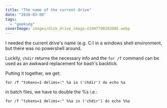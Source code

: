 ```yaml
---
title: "The name of the current drive"
date: "2010-03-08"
tags: 
  - "geekség"
coverImage: images/disk_drive_image-e1447790283886.webp
---
```


I needed the current drive's name (e.g. C:) in a windows shell environment, but there was no powershell around.

Luckily, `chdir` returns the necessary info and the `for /f` command can be used as an awkward replacement for bash's backtick.

Putting it together, we get:

```
for /f "tokens=1 delims=:" %a in ('chdir') do echo %a
```

in batch files, we have to double the %s i.e.:

```
for /f "tokens=1 delims=:" %%a in ('chdir') do echo %%a
```